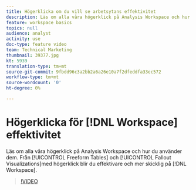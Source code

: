 ```yaml
---
title: Högerklicka om du vill se arbetsytans effektivitet
description: Läs om alla våra högerklick på Analysis Workspace och hur du använder dem. Från frihandstabeller till utfallsvisualiseringar - genom att högerklicka blir du effektivare och effektivare på arbetsytan.
feature: workspace basics
topics: null
audience: analyst
activity: use
doc-type: feature video
team: Technical Marketing
thumbnail: 39377.jpg
kt: 5939
translation-type: tm+mt
source-git-commit: 9fbdd96c3a2bb2a6a26e10a7f2dfeddfa33ec572
workflow-type: tm+mt
source-wordcount: '0'
ht-degree: 0%

---
```



# Högerklicka för [!DNL Workspace] effektivitet

Läs om alla våra högerklick på Analysis Workspace och hur du använder dem. Från [!UICONTROL Freeform Tables] och [!UICONTROL Fallout Visualizations]med högerklick blir du effektivare och mer skicklig på [!DNL Workspace].

>[!VIDEO](https://video.tv.adobe.com/v/39377/?quality=12&learn=on)
